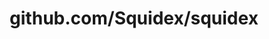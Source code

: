 ---
layout: post
title: github.com/Squidex/squidex
categories: link
tags: [انگلیسی, برنامه‌نویسی]
---
